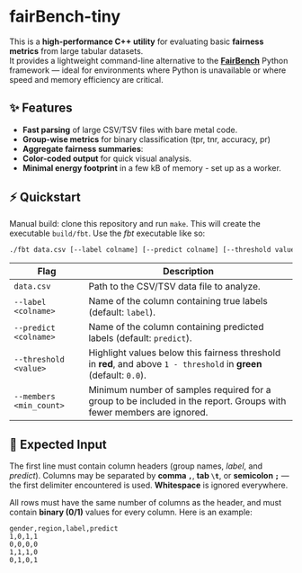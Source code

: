 # fairBench-tiny

This is a **high-performance C++ utility** for evaluating basic **fairness metrics** from large tabular datasets.  
It provides a lightweight command-line alternative to the [**FairBench**](https://github.com/mever-team/FairBench) Python framework — ideal for environments where Python is unavailable or where speed and memory efficiency are critical.

## ✨ Features

- **Fast parsing** of large CSV/TSV files with bare metal code.  
- **Group-wise metrics** for binary classification (tpr, tnr, accuracy, pr)
- **Aggregate fairness summaries**:
- **Color-coded output** for quick visual analysis.  
- **Minimal energy footprint** in a few kB of memory - set up as a worker.

## ⚡ Quickstart

Manual build: clone this repository and run `make`. This will
create the executable `build/fbt`. Use the *fbt* executable like so:

```bash
./fbt data.csv [--label colname] [--predict colname] [--threshold value] [--members min_count]
```

| Flag | Description |
|------|--------------|
| `data.csv` | Path to the CSV/TSV data file to analyze. |
| `--label <colname>` | Name of the column containing true labels (default: `label`). |
| `--predict <colname>` | Name of the column containing predicted labels (default: `predict`). |
| `--threshold <value>` | Highlight values below this fairness threshold in **red**, and above `1 - threshold` in **green** (default: `0.0`). |
| `--members <min_count>` | Minimum number of samples required for a group to be included in the report. Groups with fewer members are ignored. |


## 📘 Expected Input

The first line must contain column headers (group names, *label*, and *predict*). Columns may be separated by **comma `,`**, **tab `\t`**, or **semicolon `;`** — the first delimiter encountered is used. **Whitespace** is ignored everywhere.  

All rows must have the same number of columns as the header, and must contain **binary (0/1)** values for every column. 
Here is an example:

```csv
gender,region,label,predict
1,0,1,1
0,0,0,0
1,1,1,0
0,1,0,1
```